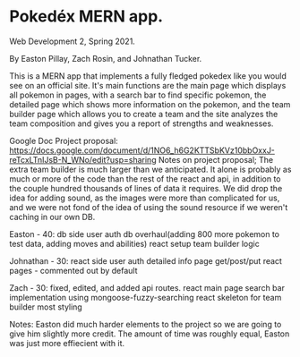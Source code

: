 # Pokedéx MERN app.

Web Development 2, Spring 2021.

By Easton Pillay, Zach Rosin, and Johnathan Tucker.


This is a MERN app that implements a fully fledged pokedex like you would see on an official site. It's main functions are the main page which displays all pokemon in pages, with a search bar to find specific pokemon, the detailed page which shows more information on the pokemon, and the team builder page which allows you to create a team and the site analyzes the team composition and gives you a report of strengths and weaknesses.

Google Doc Project proposal: https://docs.google.com/document/d/1NO6_h6G2KTTSbKVz10bbOxxJ-reTcxLTnIJsB-N_WNo/edit?usp=sharing
Notes on project proposal;
  The extra team builder is much larger than we anticipated. It alone is probably as much or more of the code than the rest of the react and api, in addition to the couple hundred thousands of lines of data it requires.
   We did drop the idea for adding sound, as the images were more than complicated for us, and we were not fond of the idea of using the sound resource if we weren't caching in our own DB.


Easton - 40:
db side user auth
db overhaul(adding 800 more pokemon to test data, adding moves and abilities)
react setup
team builder logic


Johnathan - 30:
react side user auth
detailed info page
get/post/put react pages - commented out by default



Zach - 30:
fixed, edited, and added api routes.
react main page
search bar implementation using mongoose-fuzzy-searching
react skeleton for team builder
most styling


Notes:
  Easton did much harder elements to the project so we are going to give him slightly more credit. The amount of time was roughly equal, Easton was just more effiecient with it.
